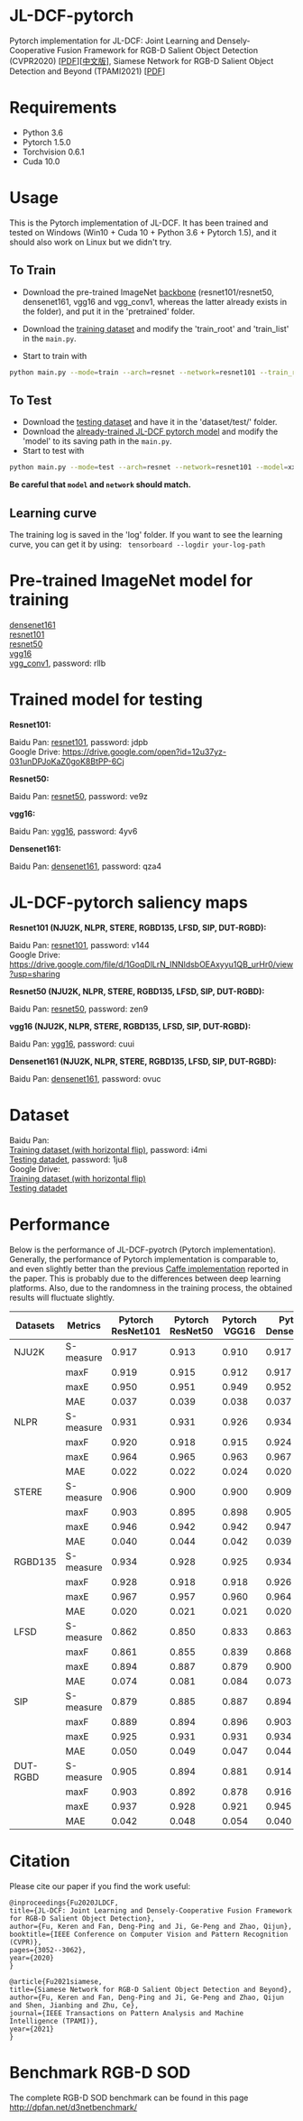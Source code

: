 # JL-DCF-pytorch

Pytorch implementation for JL-DCF: Joint Learning and Densely-Cooperative Fusion Framework for RGB-D Salient Object Detection (CVPR2020) [[PDF](https://openaccess.thecvf.com/content_CVPR_2020/papers/Fu_JL-DCF_Joint_Learning_and_Densely-Cooperative_Fusion_Framework_for_RGB-D_Salient_CVPR_2020_paper.pdf)][[中文版](http://dpfan.net/wp-content/uploads/cvpr2020JLDCF_CameraReady_Chinese_final.pdf)], Siamese Network for RGB-D Salient Object Detection and Beyond (TPAMI2021) [[PDF](https://arxiv.org/pdf/2008.12134.pdf)]

# Requirements
* Python 3.6 <br>
* Pytorch 1.5.0 <br>
* Torchvision 0.6.1 <br>
* Cuda 10.0

# Usage
This is the Pytorch implementation of JL-DCF. It has been trained and tested on Windows (Win10 + Cuda 10 + Python 3.6 + Pytorch 1.5),
and it should also work on Linux but we didn't try. 

## To Train 
* Download the pre-trained ImageNet [backbone](#pre\-trained-imagenet-model-for-training) (resnet101/resnet50, densenet161, vgg16 and vgg_conv1, whereas the latter already exists in the folder), and put it in the 'pretrained' folder.
* Download the [training dataset](#dataset) and modify the 'train_root' and 'train_list' in the `main.py`.


* Start to train with
```sh
python main.py --mode=train --arch=resnet --network=resnet101 --train_root=xx/dataset/RGBDcollection --train_list=xx/dataset/RGBDcollection/train.lst 
```



## To Test 
* Download the [testing dataset](#dataset) and have it in the 'dataset/test/' folder. 
* Download the [already-trained JL-DCF pytorch model](#trained-model-for-testing) and modify the 'model' to its saving path in the `main.py`.
* Start to test with
```sh
python main.py --mode=test --arch=resnet --network=resnet101 --model=xx/JLDCF_resnet101.pth --sal_mode=LFSD  --test_folder=test/LFSD  
```

**Be careful that `model` and `network` should match.**

## Learning curve
The training log is saved in the 'log' folder. If you want to see the learning curve, you can get it by using: ` tensorboard --logdir your-log-path`

# Pre-trained ImageNet model for training
[densenet161](https://download.pytorch.org/models/densenet161-8d451a50.pth)<br>
[resnet101](https://download.pytorch.org/models/resnet101-5d3b4d8f.pth)<br>
[resnet50](https://download.pytorch.org/models/resnet50-19c8e357.pth)<br>
[vgg16](https://download.pytorch.org/models/vgg16-397923af.pth)<br>
[vgg_conv1](https://pan.baidu.com/s/1CJyNALzPIAiHrDSMcRO2yA), password: rllb<br>

# Trained model for testing
**Resnet101:**

Baidu Pan: [resnet101](https://pan.baidu.com/s/1KoxUvnnM5zJoFPEkrv7b1Q), password: jdpb<br>
Google Drive: https://drive.google.com/open?id=12u37yz-031unDPJoKaZ0goK8BtPP-6Cj<br>

**Resnet50:**

Baidu Pan: [resnet50](https://pan.baidu.com/s/1OwsKmiPZ73iIJU3IExGnIA), password: ve9z

**vgg16:**

Baidu Pan: [vgg16](https://pan.baidu.com/s/1aEu9Lzug7c7dEi1fyl9SCA), password: 4yv6

**Densenet161:**

Baidu Pan: [densenet161](https://pan.baidu.com/s/1yOHzC7KwQIVN2ySqmrcxAQ), password: qza4

# JL-DCF-pytorch saliency maps
**Resnet101 (NJU2K, NLPR, STERE, RGBD135, LFSD, SIP, DUT-RGBD):**

Baidu Pan: [resnet101](https://pan.baidu.com/s/1LRJDJLYl8RD0TsHksRJ2kg), password: v144<br>
Google Drive: https://drive.google.com/file/d/1GoqDlLrN_INNldsbOEAxyyu1QB_urHr0/view?usp=sharing<br>

**Resnet50 (NJU2K, NLPR, STERE, RGBD135, LFSD, SIP, DUT-RGBD):**

Baidu Pan: [resnet50](https://pan.baidu.com/s/1iB77wSXU6FYSRZiR-4ysVg), password: zen9

**vgg16 (NJU2K, NLPR, STERE, RGBD135, LFSD, SIP, DUT-RGBD):**

Baidu Pan: [vgg16](https://pan.baidu.com/s/1F_w1HRA50_OQwaGYWcZBdw), password: cuui

**Densenet161 (NJU2K, NLPR, STERE, RGBD135, LFSD, SIP, DUT-RGBD):**

Baidu Pan: [densenet161](https://pan.baidu.com/s/1onL9eYXxcROXwvPlYeIKCA), password: ovuc

# Dataset
Baidu Pan:<br>
[Training dataset (with horizontal flip)](https://pan.baidu.com/s/1vrVcRFTMRO5v-A6Q2Y3-Nw), password:  i4mi<br>
[Testing datadet](https://pan.baidu.com/s/13P-f3WbA76NVtRePcFbVFw), password:   1ju8<br>
Google Drive:<br>
[Training dataset (with horizontal flip)](https://drive.google.com/open?id=12ais7wZhTjaFO4BHJyYyNuzzM312EWCT)<br>
[Testing datadet](https://drive.google.com/open?id=18ALe_HBuNjVTB_US808d8ZKfpd_mwLy5)<br>

# Performance
Below is the performance of JL-DCF-pyotrch (Pytorch implementation). Generally, the performance of Pytorch implementation is comparable to, and even slightly better than the previous [Caffe implementation](https://github.com/kerenfu/JLDCF/) reported in the paper. This is probably due to the differences between deep learning platforms. Also, due to the randomness in the training process, the obtained results will fluctuate slightly.

| Datasets | Metrics   | Pytorch ResNet101 | Pytorch ResNet50 | Pytorch VGG16 | Pytorch DenseNet161 |
| -------- | --------- | ----------------- | ---------------- | ------------- |---------------------|
| NJU2K    | S-measure | 0.917             | 0.913            | 0.910         | 0.917               |
|          | maxF      | 0.919             | 0.915            | 0.912         | 0.917               |
|          | maxE      | 0.950             | 0.951            | 0.949         | 0.952               |
|          | MAE       | 0.037             | 0.039            | 0.038         | 0.037               |
| NLPR     | S-measure | 0.931             | 0.931            | 0.926         | 0.934               |
|          | maxF      | 0.920             | 0.918            | 0.915         | 0.924               |
|          | maxE      | 0.964             | 0.965            | 0.963         | 0.967               |
|          | MAE       | 0.022             | 0.022            | 0.024         | 0.020               |
| STERE    | S-measure | 0.906             | 0.900            | 0.900         | 0.909               |
|          | maxF      | 0.903             | 0.895            | 0.898         | 0.905               |
|          | maxE      | 0.946             | 0.942            | 0.942         | 0.947               |
|          | MAE       | 0.040             | 0.044            | 0.042         | 0.039               |
| RGBD135  | S-measure | 0.934             | 0.928            | 0.925         | 0.934               |
|          | maxF      | 0.928             | 0.918            | 0.918         | 0.926               |
|          | maxE      | 0.967             | 0.957            | 0.960         | 0.964               |
|          | MAE       | 0.020             | 0.021            | 0.021         | 0.020               |
| LFSD     | S-measure | 0.862             | 0.850            | 0.833         | 0.863               |
|          | maxF      | 0.861             | 0.855            | 0.839         | 0.868               |
|          | maxE      | 0.894             | 0.887            | 0.879         | 0.900               |
|          | MAE       | 0.074             | 0.081            | 0.084         | 0.073               |
| SIP      | S-measure | 0.879             | 0.885            | 0.887         | 0.894               |
|          | maxF      | 0.889             | 0.894            | 0.896         | 0.903               |
|          | maxE      | 0.925             | 0.931            | 0.931         | 0.934               |
|          | MAE       | 0.050             | 0.049            | 0.047         | 0.044               |
| DUT-RGBD | S-measure | 0.905             | 0.894            | 0.881         | 0.914               |
|          | maxF      | 0.903             | 0.892            | 0.878         | 0.916               |
|          | maxE      | 0.937             | 0.928            | 0.921         | 0.945               |
|          | MAE       | 0.042             | 0.048            | 0.054         | 0.040               |

# Citation
Please cite our paper if you find the work useful: 

	@inproceedings{Fu2020JLDCF,
  	title={JL-DCF: Joint Learning and Densely-Cooperative Fusion Framework for RGB-D Salient Object Detection},
  	author={Fu, Keren and Fan, Deng-Ping and Ji, Ge-Peng and Zhao, Qijun},
  	booktitle={IEEE Conference on Computer Vision and Pattern Recognition (CVPR)},
  	pages={3052--3062},
  	year={2020}
	}
        
	@article{Fu2021siamese,
  	title={Siamese Network for RGB-D Salient Object Detection and Beyond},
  	author={Fu, Keren and Fan, Deng-Ping and Ji, Ge-Peng and Zhao, Qijun and Shen, Jianbing and Zhu, Ce},
  	journal={IEEE Transactions on Pattern Analysis and Machine Intelligence (TPAMI)},
  	year={2021}
	}
# Benchmark RGB-D SOD
The complete RGB-D SOD benchmark can be found in this page  
http://dpfan.net/d3netbenchmark/
